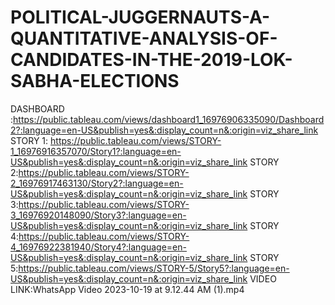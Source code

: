 # POLITICAL-JUGGERNAUTS-A-QUANTITATIVE-ANALYSIS-OF-CANDIDATES-IN-THE-2019-LOK-SABHA-ELECTIONS
DASHBOARD :https://public.tableau.com/views/dashboard1_16976906335090/Dashboard2?:language=en-US&publish=yes&:display_count=n&:origin=viz_share_link
STORY 1: https://public.tableau.com/views/STORY-1_16976916357070/Story1?:language=en-US&publish=yes&:display_count=n&:origin=viz_share_link
STORY 2:https://public.tableau.com/views/STORY-2_16976917463130/Story2?:language=en-US&publish=yes&:display_count=n&:origin=viz_share_link
STORY 3:https://public.tableau.com/views/STORY-3_16976920148090/Story3?:language=en-US&publish=yes&:display_count=n&:origin=viz_share_link
STORY 4:https://public.tableau.com/views/STORY-4_16976922381940/Story4?:language=en-US&publish=yes&:display_count=n&:origin=viz_share_link
STORY 5:https://public.tableau.com/views/STORY-5/Story5?:language=en-US&publish=yes&:display_count=n&:origin=viz_share_link
VIDEO LINK:WhatsApp Video 2023-10-19 at 9.12.44 AM (1).mp4
